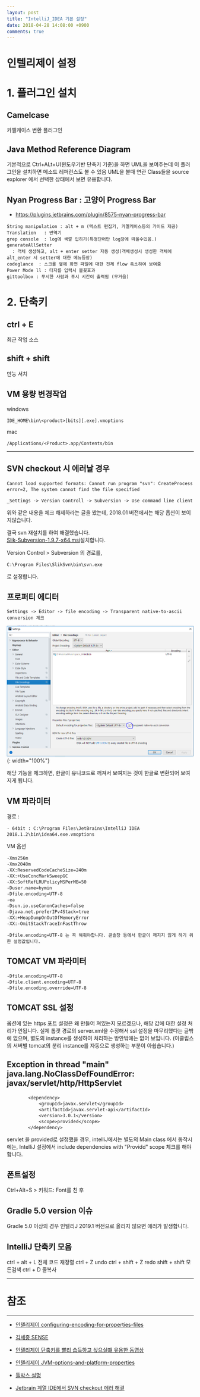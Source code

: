 ```yaml
---
layout: post
title: "IntelliJ_IDEA 기본 설정"
date: 2018-04-28 14:08:00 +0900
comments: true
---
```


# 인텔리제이 설정


<H1>1. 플러그인 설치</H1>

Camelcase
---
카멜케이스 변환 플러그인

Java Method Reference Diagram
---
기본적으로 Ctrl+ALt+U(윈도우기반 단축키 기준)을 하면 UML을 보여주는데 이 플러그인을 설치하면 메소드 레퍼런스도 볼 수 있음
UML을 볼때 연관 Class들을 source explorer 에서 선택한 상태에서 보면 유용합니다.

Nyan Progress Bar : 고양이 Progress Bar
-----
 - https://plugins.jetbrains.com/plugin/8575-nyan-progress-bar

```
String manipulation : alt + m (텍스트 편집기, 카멜케이스등의 가이드 제공)
Translation   : 번역기
grep console  : log에 색깔 입히기(특정단어만 log창에 띄울수있음.)
generateAllSetter
  : 객체 생성하고, alt + enter setter 자동 생성(객체생성시 생성한 객체에 alt_enter 시 setter에 대한 메뉴등장)
codeglance  : 스크롤 옆에 화면 파일에 대한 전체 flow 축소하여 보여줌
Power Mode ll : 타자를 입력시 불꽃효과
gittoolbox : 푸시한 사람과 푸시 시간이 출력됨 (무거움)
```





 <H1>2. 단축키</H1>

ctrl + E
---
최근 작업 소스

shift + shift
-----
만능 서치

VM 용량 변경작업
---
windows
```
IDE_HOME\bin\<product>[bits][.exe].vmoptions
```
mac
```
/Applications/<Product>.app/Contents/bin
```

-----


SVN checkout 시 에러날 경우
---

```
Cannot load supported formats: Cannot run program "svn": CreateProcess error=2, The system cannot find the file specified
```

```
_Settings -> Version Controll -> Subversion -> Use command line client
```
위와 같은 내용을 체크 해제하라는 글을 봤는데, 2018.01 버전에서는 해당 옵션이 보이지않습니다.

결국 svn 재설치를 하여 해결했습니다.   
[Slik-Subversion-1.9.7-x64.msi](https://sliksvn.com/pub/)설치합니다.

Version Control > Subversion 의 경로를,
```
C:\Program Files\SlikSvn\bin\svn.exe
```
로 설정합니다.


프로퍼티 에디터
---
```
Settings -> Editor -> file encoding -> Transparent native-to-ascii conversion 체크
```
![이미지](/images/20180428intelliJ_idea.PNG){: width="100%"}

해당 기능을 체크하면, 한글이 유니코드로 깨져서 보여지는 것이 한글로 변환되어 보여지게 됩니다.


VM 파라미터
-----
경로 :
```
- 64bit : C:\Program Files\JetBrains\IntelliJ IDEA 2018.1.2\bin\idea64.exe.vmoptions
```
VM 옵션
```
-Xms256m
-Xmx2048m
-XX:ReservedCodeCacheSize=240m
-XX:+UseConcMarkSweepGC
-XX:SoftRefLRUPolicyMSPerMB=50
-Duser.name=bymin
-Dfile.encoding=UTF-8
-ea
-Dsun.io.useCanonCaches=false
-Djava.net.preferIPv4Stack=true
-XX:+HeapDumpOnOutOfMemoryError
-XX:-OmitStackTraceInFastThrow
```

```
-Dfile.encoding=UTF-8 는 꼭 해줘야합니다. 콘솔창 등에서 한글이 깨지지 않게 하기 위한 설정값입니다.
```

TOMCAT VM 파라미터
-----

```
-Dfile.encoding=UTF-8
-Dfile.client.encoding=UTF-8
-Dfile.encoding.override=UTF-8
```


TOMCAT SSL 설정
-----

옵션에 있는 https 포트 설정은 왜 만들어 져있는지 모르겠으나, 해당 값에 대한 설정 처리가 안됩니다.
실제 톰캣 경로의 server.xml을 수정해서 ssl 설정을 마무리했다는 글밖에 없으며,
별도의 instance를 생성하여 처리하는 방안밖에는 없어 보입니다.
(이클립스의 서버별 tomcat의 분리 instance를 자동으로 생성하는 부분이 아쉽습니다.)



Exception in thread "main" java.lang.NoClassDefFoundError: javax/servlet/http/HttpServlet
---

```
        <dependency>
            <groupId>javax.servlet</groupId>
            <artifactId>javax.servlet-api</artifactId>
            <version>3.0.1</version>
            <scope>provided</scope>
        </dependency>
```

servlet 을 provided로 설정했을 경우, intelliJ에서는 별도의 Main class 에서 동작시에는,
IntelliJ 설정에서
include dependencies with "Providd" scope 체크를 해야합니다.

폰트설정
---
Ctrl+Alt+S > 키워드: Font를 친 후


Gradle 5.0 version 이슈
----
Gradle 5.0 이상의 경우 인텔리J 2019.1 버전으로 올리지 않으면 에러가 발생합니다.



IntelliJ 단축키 모음
-----

ctrl + alt + L 전체 코드 재정렬
ctrl + Z undo
ctrl + shift + Z redo
shift + shift 모든검색
ctrl + D 줄복사






-----
# 참조
-----

* [인텔리제이 configuring-encoding-for-properties-files](https://www.jetbrains.com/help/idea/configuring-encoding-for-properties-files.html)

* [김세중 SENSE](https://sejoung.github.io/2017/11/IntelliJ_IDEA)

* [인텔리제이 단축키를 빨리 습득하고 싶으실떄 유용한 동영상](https://www.youtube.com/watch?v=eq3KiAH4IBI)

* [인텔리제이 JVM-options-and-platform-properties](https://intellij-support.jetbrains.com/hc/en-us/articles/206544869-Configuring-JVM-options-and-platform-properties)

* [툴박스 설명](https://blog.jetbrains.com/blog/2016/05/25/introducing-jetbrains-toolbox-app/)

* [Jetbrain 계열 IDE에서 SVN checkout 에러 해결](http://chomman.github.io/blog/tool/subversion/intellij-subversion-checkout-error/)

